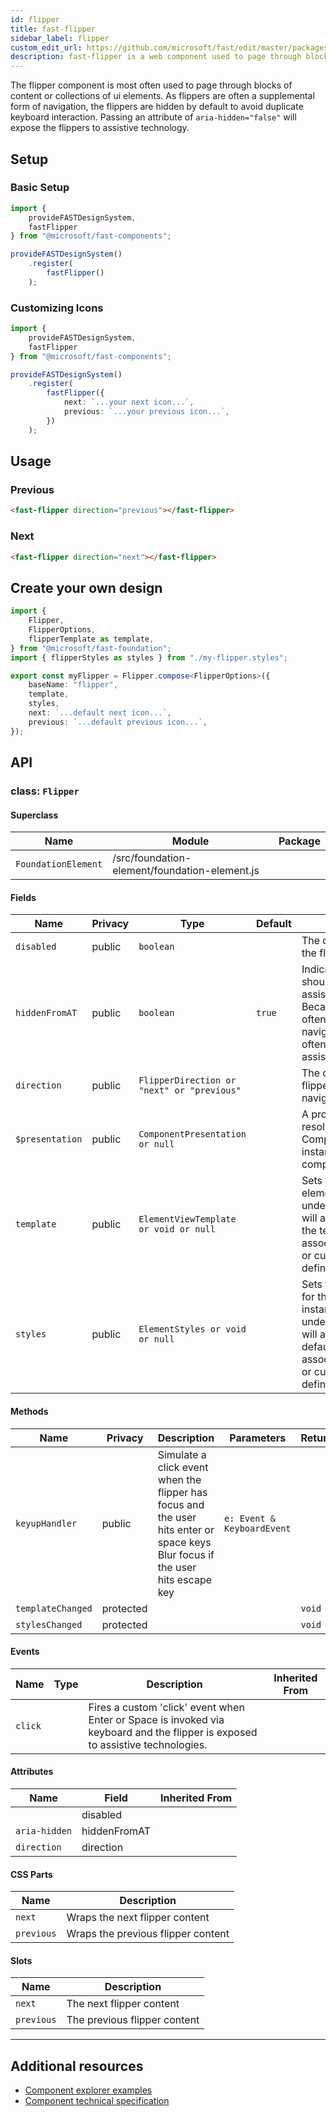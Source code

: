 ```yaml
---
id: flipper
title: fast-flipper
sidebar_label: flipper
custom_edit_url: https://github.com/microsoft/fast/edit/master/packages/web-components/fast-foundation/src/flipper/README.md
description: fast-flipper is a web component used to page through blocks of content or collections of ui elements.
---
```


The flipper component is most often used to page through blocks of content or collections of ui elements. As flippers are often a supplemental form of navigation, the flippers are hidden by default to avoid duplicate keyboard interaction. Passing an attribute of `aria-hidden="false"` will expose the flippers to assistive technology.

## Setup

### Basic Setup

```ts
import {
    provideFASTDesignSystem,
    fastFlipper
} from "@microsoft/fast-components";

provideFASTDesignSystem()
    .register(
        fastFlipper()
    );
```

### Customizing Icons

```ts
import {
    provideFASTDesignSystem,
    fastFlipper
} from "@microsoft/fast-components";

provideFASTDesignSystem()
    .register(
        fastFlipper({
            next: `...your next icon...`,
            previous: `...your previous icon...`,
        })
    );
```

## Usage

### Previous

```html live
<fast-flipper direction="previous"></fast-flipper>
```

### Next

```html live
<fast-flipper direction="next"></fast-flipper>
```

## Create your own design

```ts
import {
    Flipper,
    FlipperOptions,
    flipperTemplate as template,
} from "@microsoft/fast-foundation";
import { flipperStyles as styles } from "./my-flipper.styles";

export const myFlipper = Flipper.compose<FlipperOptions>({
    baseName: "flipper",
    template,
    styles,
    next: `...default next icon...`,
    previous: `...default previous icon...`,
});
```

## API



### class: `Flipper`

#### Superclass

| Name                | Module                                        | Package |
| ------------------- | --------------------------------------------- | ------- |
| `FoundationElement` | /src/foundation-element/foundation-element.js |         |

#### Fields

| Name            | Privacy | Type                                       | Default | Description                                                                                                                                                                         | Inherited From    |
| --------------- | ------- | ------------------------------------------ | ------- | ----------------------------------------------------------------------------------------------------------------------------------------------------------------------------------- | ----------------- |
| `disabled`      | public  | `boolean`                                  |         | The disabled state of the flipper.                                                                                                                                                  |                   |
| `hiddenFromAT`  | public  | `boolean`                                  | `true`  | Indicates the flipper should be hidden from assistive technology. Because flippers are often supplementary navigation, they are often hidden from assistive technology.             |                   |
| `direction`     | public  | `FlipperDirection or "next" or "previous"` |         | The direction that the flipper implies navigating.                                                                                                                                  |                   |
| `$presentation` | public  | `ComponentPresentation or null`            |         | A property which resolves the ComponentPresentation instance for the current component.                                                                                             | FoundationElement |
| `template`      | public  | `ElementViewTemplate or void or null`      |         | Sets the template of the element instance. When undefined, the element will attempt to resolve the template from the associated presentation or custom element definition.          | FoundationElement |
| `styles`        | public  | `ElementStyles or void or null`            |         | Sets the default styles for the element instance. When undefined, the element will attempt to resolve default styles from the associated presentation or custom element definition. | FoundationElement |

#### Methods

| Name              | Privacy   | Description                                                                                                                    | Parameters                 | Return | Inherited From    |
| ----------------- | --------- | ------------------------------------------------------------------------------------------------------------------------------ | -------------------------- | ------ | ----------------- |
| `keyupHandler`    | public    | Simulate a click event when the flipper has focus and the user hits enter or space keys Blur focus if the user hits escape key | `e: Event & KeyboardEvent` |        |                   |
| `templateChanged` | protected |                                                                                                                                |                            | `void` | FoundationElement |
| `stylesChanged`   | protected |                                                                                                                                |                            | `void` | FoundationElement |

#### Events

| Name    | Type | Description                                                                                                                    | Inherited From |
| ------- | ---- | ------------------------------------------------------------------------------------------------------------------------------ | -------------- |
| `click` |      | Fires a custom 'click' event when Enter or Space is invoked via keyboard and the flipper is exposed to assistive technologies. |                |

#### Attributes

| Name          | Field        | Inherited From |
| ------------- | ------------ | -------------- |
|               | disabled     |                |
| `aria-hidden` | hiddenFromAT |                |
| `direction`   | direction    |                |

#### CSS Parts

| Name       | Description                        |
| ---------- | ---------------------------------- |
| `next`     | Wraps the next flipper content     |
| `previous` | Wraps the previous flipper content |

#### Slots

| Name       | Description                  |
| ---------- | ---------------------------- |
| `next`     | The next flipper content     |
| `previous` | The previous flipper content |

<hr/>


## Additional resources

* [Component explorer examples](https://explore.fast.design/components/fast-flipper)
* [Component technical specification](https://github.com/microsoft/fast/blob/master/packages/web-components/fast-foundation/src/flipper/flipper.spec.md)